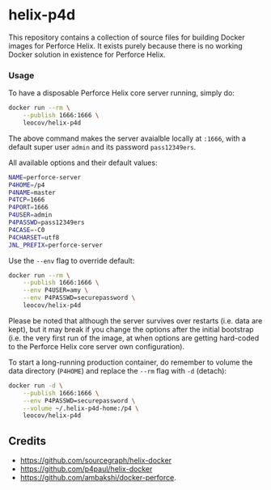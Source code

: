 # helix-p4d

This repository contains a collection of source files for building Docker images for Perforce Helix. It exists purely because there is no working Docker solution in existence for Perforce Helix.

### Usage

To have a disposable Perforce Helix core server running, simply do:

```sh
docker run --rm \
    --publish 1666:1666 \
    leocov/helix-p4d
```

The above command makes the server avaialble locally at `:1666`, with a default super user `admin` and its password `pass12349ers`.

All available options and their default values:

```sh
NAME=perforce-server
P4HOME=/p4
P4NAME=master
P4TCP=1666
P4PORT=1666
P4USER=admin
P4PASSWD=pass12349ers
P4CASE=-C0
P4CHARSET=utf8
JNL_PREFIX=perforce-server
```

Use the `--env` flag to override default:

```sh
docker run --rm \
    --publish 1666:1666 \
    --env P4USER=amy \
    --env P4PASSWD=securepassword \
    leocov/helix-p4d
```

Please be noted that although the server survives over restarts (i.e. data are kept), but it may break if you change the options after the initial bootstrap (i.e. the very first run of the image, at when options are getting hard-coded to the Perforce Helix core server own configuration).

To start a long-running production container, do remember to volume the data directory (`P4HOME`) and replace the `--rm` flag with `-d` (detach):

```sh
docker run -d \
    --publish 1666:1666 \
    --env P4PASSWD=securepassword \
    --volume ~/.helix-p4d-home:/p4 \
    leocov/helix-p4d
```

## Credits

- https://github.com/sourcegraph/helix-docker
- https://github.com/p4paul/helix-docker
- https://github.com/ambakshi/docker-perforce.
